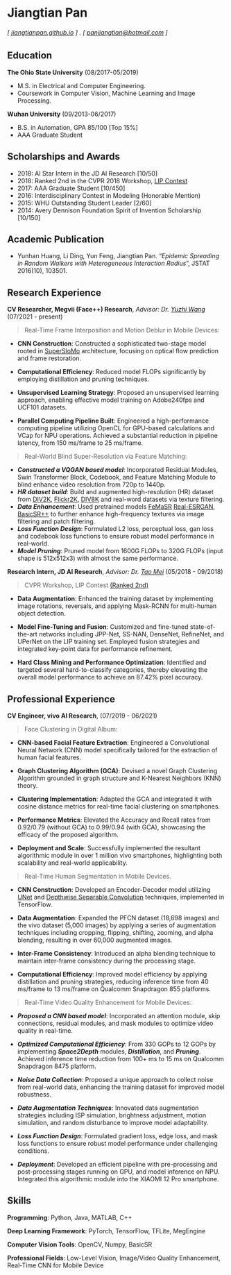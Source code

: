 Jiangtian Pan
======
###### [ [jiangtianpan.github.io](http://jiangtianpan.github.io) ] . [ panjiangtian@hotmail.com ]


Education
---------
**The Ohio State University** (08/2017-05/2019)

- M.S. in Electrical and Computer Engineering.
- Coursework in Computer Vision, Machine Learning and Image Processing.

**Wuhan University** (09/2013-06/2017)
- B.S. in Automation, GPA 85/100 [Top 15%]
- AAA Graduate Student

Scholarships and Awards
---------
- 2018: AI Star Intern in the JD AI Research [10/50]
- 2018: Ranked 2nd in the CVPR 2018 Workshop, [LIP Contest](https://sysu-hcp.net/lip/parsing_lb.php?type=2)
- 2017: AAA Graduate Student [10/450]
- 2016: Interdisciplinary Contest in Modeling (Honorable Mention)
- 2015: WHU Outstanding Student Leader [2/60]
- 2014: Avery Dennison Foundation Spirit of Invention Scholarship [10/150]

Academic Publication
---------
- Yunhan Huang, Li Ding, Yun Feng, Jiangtian Pan. “*Epidemic Spreading in Random Walkers with Heterogeneous Interaction Radius*”, JSTAT 2016(10), 103501.

Research Experience
---------
**CV Researcher, Megvii (Face++) Research**, *Advisor: Dr. [Yuzhi Wang](https://scholar.google.com/citations?user=JzBbU18AAAAJ&hl=en)* (07/2021 - present)

<!-- > Real-Time Video Quality Enhancement for Mobile Devices:
- ***Proposed a CNN based model***: Incorporated an attention module, skip connections, residual modules, and mask modules to optimize video quality in real-time.

- ***Optimized Computational Efficiency***: From 330 GOPs to 12 GOPs by implementing ***Space2Depth*** modules, ***Distillation***, and ***Pruning***. Achieved inference time reduction from 100+ ms to 15 ms on Qualcomm Snapdragon 8475 platform.

- ***Noise Data Collection***: Proposed a unique approach to collect noise from real-world data, enhancing the training dataset for improved model robustness.

- ***Data Augmentation Techniques***: Innovated data augmentation strategies including ISP simulation, brightness adjustment, motion simulation, and random disturbance to improve model adaptability.

- ***Loss Function Design***: Formulated gradient loss, edge loss, and mask loss functions to ensure robust model performance under challenging conditions.

- ***Deployment***: Developed an efficient pipeline with pre-processing and post-processing stages running on GPU, and model inference on NPU. Integrated this algorithmic module into the XIAOMI 12 Pro smartphone. -->

> Real-Time Frame Interposition and Motion Deblur in Mobile Devices:
- **CNN Construction**: Constructed a sophisticated two-stage model rooted in [SuperSloMo](https://arxiv.org/pdf/1712.00080.pdf) architecture, focusing on optical flow prediction and frame restoration.

- **Computational Efficiency**: Reduced model FLOPs significantly by employing distillation and pruning techniques.

- **Unsupervised Learning Strategy**: Proposed an unsupervised learning approach, enabling effective model training on Adobe240fps and UCF101 datasets.

- **Parallel Computing Pipeline Built**: Engineered a high-performance computing pipeline utilizing OpenCL for GPU-based calculations and VCap for NPU operations. Achieved a substantial reduction in pipeline latency, from 150 ms/frame to 25 ms/frame.

> Real-World Blind Super-Resolution via Feature Matching:
- ***Constructed a VQGAN based model***: Incorporated Residual Modules, Swin Transformer Block, Codebook, and Feature Matching Module to blind enhance video resolution from 720p to 1440p.
- ***HR dataset build***: Build and augmented high-resolution (HR) dataset from <a href="https://data.vision.ee.ethz.ch/cvl/DIV2K/">DIV2K</a>, <a href="https://arxiv.org/abs/1707.02921">Flickr2K</a>, <a href="https://ieeexplore.ieee.org/document/9021973">DIV8K</a> and real-word datasets via texture filtering.
- ***Data Enhancement***: Used pretrained models <a href="https://arxiv.org/abs/2202.13142">FeMaSR</a> <a href="https://arxiv.org/abs/2107.10833">Real-ESRGAN</a>, <a href="https://ckkelvinchan.github.io/projects/BasicVSR++/">BasicSR++</a> to further enhance high-frequency textures via image filtering and patch filtering.
- ***Loss Function Design***: Formulated L2 loss, perceptual loss, gan loss and codebook loss functions to ensure robust model performance in real-world.
- ***Model Pruning***: Pruned model from 1600G FLOPs to 320G FLOPs (input shape is 512x512x3) with almost the same performance.

**Research Intern, JD AI Research**, *Advisor: Dr. [Tao Mei](https://scholar.google.com.hk/citations?user=7Yq4wf4AAAAJ&hl=zh-CN)* (05/2018 - 09/2018)

> CVPR Workshop, LIP Contest [(Ranked 2nd)](https://sysu-hcp.net/lip/parsing_lb.php?type=2)

- **Data Augmentation**: Enhanced the training dataset by implementing image rotations, reversals, and applying Mask-RCNN for multi-human object detection.

- **Model Fine-Tuning and Fusion**: Customized and fine-tuned state-of-the-art networks including JPP-Net, SS-NAN, DenseNet, RefineNet, and UPerNet on the LIP training set. Employed fusion strategies and integrated key-point data for performance refinement.

- **Hard Class Mining and Performance Optimization**: Identified and targeted several hard-to-classify categories, thereby elevating the overall model performance to achieve an 87.42% pixel accuracy.

<!-- **Research Assistant, Wuhan University**, *Advisor: Prof. [Li Ding](https://scholar.google.com.hk/citations?user=vM6j0E0AAAAJ&hl=zh-CN)* (05/2018 - 09/2018)

> National Natural Science Foundation of China Project, The Dynamic Analysis & Optimization of Complex Networks.

- **Epidemic Spreading Research**: Conducted comprehensive research on epidemic spreading in complex networks, encompassing literature review, model architecture, data aggregation, and simulation design.

- **SEIS Model Development**: Proposed a Susceptible-Exposed-Infectious-Susceptible (SEIS) model, incorporating adaptive weights informed by graph theory, complex networks, and Markov chain analyses.

- **Simulation Implementation**: Executed a discrete-time Monte Carlo simulation, programmed using MATLAB’s built-in algorithms and customized model structures.

- **Inhibition Strategy Evaluation**: Assessed and identified optimal strategies for inhibiting epidemic spread based on the SEIS model's performance metrics.

- **Data Validation and Visualization**: Utilized OriginPro and CorelDRAW for robust data analysis and graph visualization to corroborate simulation results. -->

Professional Experience
---------
**CV Engineer, vivo AI Research**, (07/2019 - 06/2021)
<!-- > Real-Time Frame Interposition and Motion Deblur in Mobile Devices:
- **CNN Construction**: Constructed a sophisticated two-stage model rooted in [SuperSloMo](https://arxiv.org/pdf/1712.00080.pdf) architecture, focusing on optical flow prediction and frame restoration.

- **Computational Efficiency**: Reduced model FLOPs significantly by employing distillation and pruning techniques.

- **Unsupervised Learning Strategy**: Proposed an unsupervised learning approach, enabling effective model training on Adobe240fps and UCF101 datasets.

- **Parallel Computing Pipeline Built**: Engineered a high-performance computing pipeline utilizing OpenCL for GPU-based calculations and VCap for NPU operations. Achieved a substantial reduction in pipeline latency, from 150 ms/frame to 25 ms/frame. -->

> Face Clustering in Digital Album:
- **CNN-based Facial Feature Extraction**: Engineered a Convolutional Neural Network (CNN) model specifically tailored for the extraction of human facial features.

- **Graph Clustering Algorithm (GCA)**: Devised a novel Graph Clustering Algorithm grounded in graph structure and K-Nearest Neighbors (KNN) theory.

- **Clustering Implementation**: Adapted the GCA and integrated it with cosine distance metrics for real-time facial clustering on smartphones.

- **Performance Metrics**: Elevated the Accuracy and Recall rates from 0.92/0.79 (without GCA) to 0.99/0.94 (with GCA), showcasing the efficacy of the proposed algorithm.

- **Deployment and Scale**: Successfully implemented the resultant algorithmic module in over 1 million vivo smartphones, highlighting both scalability and real-world applicability.

>Real-Time Human Segmentation in Mobile Devices.
- **CNN Construction**: Developed an Encoder-Decoder model utilizing [UNet](https://arxiv.org/pdf/1505.04597.pdf) and [Depthwise Separable Convolution](https://arxiv.org/pdf/1704.04861.pdf) techniques, implemented in TensorFlow.

- **Data Augmentation**: Expanded the PFCN dataset (18,698 images) and the vivo dataset (5,000 images) by applying a series of augmentation techniques including cropping, flipping, shifting, zooming, and alpha blending, resulting in over 60,000 augmented images.

- **Inter-Frame Consistency**: Introduced an alpha blending technique to maintain inter-frame consistency during the processing stage.

- **Computational Efficiency**: Improved model efficiency by applying distillation and pruning strategies, reducing inference time from 40 ms/frame to 13 ms/frame on Qualcomm Snapdragon 855 platforms.

> Real-Time Video Quality Enhancement for Mobile Devices:
- ***Proposed a CNN based model***: Incorporated an attention module, skip connections, residual modules, and mask modules to optimize video quality in real-time.

- ***Optimized Computational Efficiency***: From 330 GOPs to 12 GOPs by implementing ***Space2Depth*** modules, ***Distillation***, and ***Pruning***. Achieved inference time reduction from 100+ ms to 15 ms on Qualcomm Snapdragon 8475 platform.

- ***Noise Data Collection***: Proposed a unique approach to collect noise from real-world data, enhancing the training dataset for improved model robustness.

- ***Data Augmentation Techniques***: Innovated data augmentation strategies including ISP simulation, brightness adjustment, motion simulation, and random disturbance to improve model adaptability.

- ***Loss Function Design***: Formulated gradient loss, edge loss, and mask loss functions to ensure robust model performance under challenging conditions.

- ***Deployment***: Developed an efficient pipeline with pre-processing and post-processing stages running on GPU, and model inference on NPU. Integrated this algorithmic module into the XIAOMI 12 Pro smartphone.

Skills
------
**Programming**: Python, Java, MATLAB, C++

**Deep Learning Framework**: PyTorch, TensorFlow, TFLite, MegEngine

**Computer Vision Tools**: OpenCV, Numpy, BasicSR

**Professional Fields**: Low-Level Vision, Image/Video Quality Enhancement, Real-Time CNN for Mobile Device